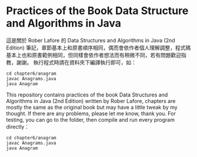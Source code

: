# Practices of the Book Data Structure and Algorithms in Java
這是關於 Rober Lafore 的 Data Structures and Algorithms in Java (2nd Edition) 筆記，章節基本上和原書順序相同，偶而會依作者個人理解調整，程式碼基本上也和原書範例相同，但同樣會依作者想法而有稍微不同，若有問題歡迎指教，謝謝。
執行程式時請在資料夾下編譯執行即可，如：
```
cd chapter6/anagram
javac Anagrams.java
java Anagram
```


This repository contains practices of the book Data Structures and Algorithms in Java (2nd Edition) written by Rober Lafore, chapters are mostly the same as the original book but may have a little tweak by my thought. If there are any problems, please let me know, thank you.
For testing, you can go to the folder, then compile and run every program directly：
```
cd chapter6/anagram
javac Anagrams.java
java Anagram
```
